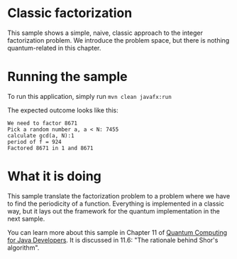 # Classic factorization

This sample shows a simple, naive, classic approach to the integer factorization problem.
We introduce the problem space, but there is nothing quantum-related in this chapter.

# Running the sample

To run this application, simply run
`mvn clean javafx:run`

The expected outcome looks like this:

```
We need to factor 8671
Pick a random number a, a < N: 7455
calculate gcd(a, N):1
period of f = 924
Factored 8671 in 1 and 8671

```

# What it is doing

This sample translate the factorization problem to a problem where we have to find the periodicity 
of a function. Everything is implemented in a classic way, but it lays out the framework for the
quantum implementation in the next sample.

You can learn more about this sample in Chapter 11 of [Quantum Computing for Java Developers](https://www.manning.com/books/quantum-computing-for-java-developers?a_aid=quantumjava&a_bid=e5166ab9).  It is discussed in 11.6: "The rationale behind Shor's algorithm".
